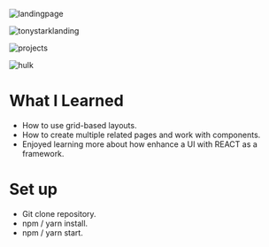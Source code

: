 ![landingpage](https://user-images.githubusercontent.com/34093736/57296304-f8200c80-70cc-11e9-92a1-5d5d668a15d6.png)

![tonystarklanding](https://user-images.githubusercontent.com/34093736/57296269-de7ec500-70cc-11e9-87ec-fd77dc4ac2e1.png)

![projects](https://user-images.githubusercontent.com/34093736/57296181-a5465500-70cc-11e9-8bdf-c43372c0b52e.png)

![hulk](https://user-images.githubusercontent.com/34093736/57296195-af685380-70cc-11e9-9543-ed17f37088b8.png)

# What I Learned

* How to use grid-based layouts.
* How to create multiple related pages and work with components.
* Enjoyed learning more about how enhance a UI with REACT as a framework.

# Set up

* Git clone repository.
* npm / yarn install.
* npm / yarn start.
